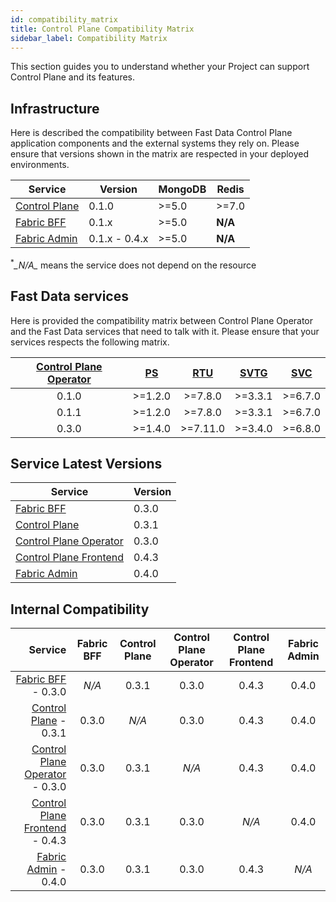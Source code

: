 ```yaml
---
id: compatibility_matrix
title: Control Plane Compatibility Matrix
sidebar_label: Compatibility Matrix
---
```


This section guides you to understand whether your Project can support Control Plane and its features.

## Infrastructure

Here is described the compatibility between Fast Data Control Plane application components and the external systems they rely on.
Please ensure that versions shown in the matrix are respected in your deployed environments. 

| Service                                                                  | Version | MongoDB | Redis  |
|--------------------------------------------------------------------------|---------|---------|--------|
| [Control Plane](/fast_data/runtime_management/control_plane.mdx)         | 0.1.0   | \>=5.0  | \>=7.0 |
| [Fabric BFF](/fast_data/runtime_management/control_plane_fabric_bff.mdx) | 0.1.x   | \>=5.0  | __N/A__  |
| [Fabric Admin](/data_catalog/database_setup.mdx)                         | 0.1.x - 0.4.x   | \>=5.0  | __N/A__  |
<p><sup>*</sup><em>_N/A_</em> means the service does not depend on the resource</p>

## Fast Data services

Here is provided the compatibility matrix between Control Plane Operator and the Fast Data services that need to talk with it.
Please ensure that your services respects the following matrix. 

| [Control Plane Operator](/fast_data/runtime_management/control_plane_operator.mdx) | [PS](/fast_data/configuration/projection_storer.md#runtime-management-config) | [RTU](/fast_data/configuration/realtime-updater/realtime-updater.md#runtime-management) | [SVTG](/fast_data/configuration/single_view_trigger_generator.mdx#runtime-management) | [SVC](/fast_data/configuration/single_view_creator/index.md#runtime-management) |
|:----------------------------------------------------------------------------------:|:-----------------------------------------------------------------------------:|:---------------------------------------------------------------------------------------:|:-------------------------------------------------------------------------------------:|:-------------------------------------------------------------------------------:|
|                                       0.1.0                                        |                                   \>=1.2.0                                    |                                        \>=7.8.0                                         |                                       \>=3.3.1                                        |                                    \>=6.7.0                                     |
|                                       0.1.1                                        |                                   \>=1.2.0                                    |                                        \>=7.8.0                                         |                                       \>=3.3.1                                        |                                    \>=6.7.0                                     |
|                                       0.3.0                                        |                                   \>=1.4.0                                    |                                        \>=7.11.0                                         |                                       \>=3.4.0                                        |                                    \>=6.8.0                                     |

## Service Latest Versions

| Service                                                                            | Version |
|------------------------------------------------------------------------------------|---------|
| [Fabric BFF](/fast_data/runtime_management/control_plane_fabric_bff.mdx)           | 0.3.0   |
| [Control Plane](/fast_data/runtime_management/control_plane.mdx)                   | 0.3.1   |
| [Control Plane Operator](/fast_data/runtime_management/control_plane_operator.mdx) | 0.3.0   |
| [Control Plane Frontend](/fast_data/runtime_management/control_plane_frontend.mdx) | 0.4.3   |
| [Fabric Admin](/fast_data/runtime_management/database_setup.mdx)                   | 0.4.0   |

## Internal Compatibility

| Service                                                                                      | Fabric BFF | Control Plane | Control Plane Operator | Control Plane Frontend | Fabric Admin |
|---------------------------------------------------------------------------------------------:| :-: | :-: | :-: | :-: | :-: |
| [Fabric BFF](/fast_data/runtime_management/control_plane_fabric_bff.mdx)           - 0.3.0   | _N/A_ | 0.3.1 | 0.3.0 | 0.4.3 | 0.4.0 |
| [Control Plane](/fast_data/runtime_management/control_plane.mdx)                   - 0.3.1   | 0.3.0 | _N/A_ | 0.3.0 | 0.4.3 |0.4.0|
| [Control Plane Operator](/fast_data/runtime_management/control_plane_operator.mdx) - 0.3.0   | 0.3.0 |0.3.1| _N/A_ |0.4.3| 0.4.0|
| [Control Plane Frontend](/fast_data/runtime_management/control_plane_frontend.mdx) - 0.4.3   | 0.3.0 |0.3.1| 0.3.0| _N/A_ |0.4.0|
| [Fabric Admin](/fast_data/runtime_management/database_setup.mdx)                   - 0.4.0   | 0.3.0 | 0.3.1| 0.3.0|0.4.3| _N/A_ |
